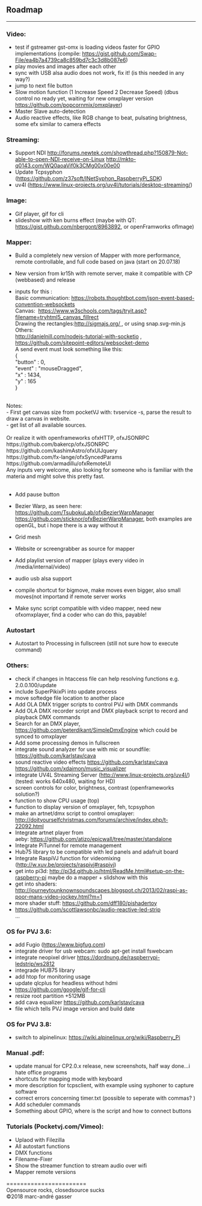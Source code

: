 ## Roadmap
**********

### Video: <br />
- test if gstreamer gst-omx is loading videos faster for GPIO implementations (compile: https://gist.github.com/Swap-File/ea4b7a4739ca8c859bd7c3c3d8b087e6) <br />
- play movies and images after each other <br />
- sync with USB alsa audio does not work, fix it! (is this needed in any way?)<br />
- jump to next file button <br />
- Slow motion function (1 Increase Speed 2 Decrease Speed) (dbus control no ready yet, waiting for new omxplayer version https://github.com/popcornmix/omxplayer)<br />
- Master Slave auto-detection<br />
- Audio reactive effects, like RGB change to beat, pulsating brightness, some efx similar to camera effects<br />

### Streaming: <br />
- Support NDI http://forums.newtek.com/showthread.php?150879-Not-able-to-open-NDI-receive-on-Linux http://mkto-q0143.com/WQ0aoaVif0k3CMg00x00e00 <br />
- Update Tcpsyphon (https://github.com/z37soft/INetSyphon_RaspberryPi_SDK)
- uv4l (https://www.linux-projects.org/uv4l/tutorials/desktop-streaming/)

### Image: <br />
- Gif player, gif for cli<br />
- slideshow with ken burns effect (maybe with QT: https://gist.github.com/nbergont/8963892, or openFramworks ofImage)<br />

### Mapper: <br />
- Build a completely new version of Mapper with more performance, remote controllable, and full code based on java (start on 20.07.18) <br />

- New version from kr15h with remote server, make it compatible with CP (webbased) and release <br />
- inputs for this : <br />
Basic communication: https://robots.thoughtbot.com/json-event-based-convention-websockets <br />
Canvas:  https://www.w3schools.com/tags/tryit.asp?filename=tryhtml5_canvas_fillrect <br />
Drawing the rectangles:http://sigmajs.org/ , or using snap.svg-min.js<br />
Others:<br />
http://danielnill.com/nodejs-tutorial-with-socketio , https://github.com/sitepoint-editors/websocket-demo<br />
 A send event must look something like this: <br />
 { <br />
   "button" : 0, <br />
   "event" : "mouseDragged", <br />
   "x" : 1434, <br />
   "y" : 165 <br />
} <br />
 <br />
Notes:  <br />
- First get canvas size from pocketVJ with: tvservice -s, parse the result to draw a canvas in website. <br />
- get list of all available sources. <br />
<br />
Or realize it with openframeworks ofxHTTP, ofxJSONRPC <br />
https://github.com/bakercp/ofxJSONRPC <br />
https://github.com/kashimAstro/ofxUIJquery<br />
https://github.com/fx-lange/ofxSyncedParams<br />
https://github.com/armadillu/ofxRemoteUI<br />
Any inputs very welcome, also looking for someone who is familiar with the materia and might solve this pretty fast.<br />
<br />

- Add pause button<br />

- Bezier Warp, as seen here: https://github.com/TsubokuLab/ofxBezierWarpManager https://github.com/sticknor/ofxBezierWarpManager, both examples are openGL, but i hope there is a way without it<br />
- Grid mesh <br />
- Website or screengrabber as source for mapper  <br />
- Add playlist version of mapper (plays every video in /media/internal/video) <br />
- audio usb alsa support<br />
- compile shortcut for bigmove, make moves even bigger, also small moves(not importand if remote server works <br />
- Make sync script compatible with video mapper, need new ofxomxplayer, find a coder who can do this, payable! <br />

### Autostart
- Autostart to Processing in fullscreen (still not sure how to execute command) <br />

### Others:<br />
 
- check if changes in htaccess file can help resolving functions e.g. 2.0.0.100/update <br />
- include SuperPikixPi into update process<br />
- move softedge file location to another place<br />
- Add OLA DMX trigger scripts to control PVJ with DMX commands<br />
- Add OLA DMX recorder script and DMX playback script to record and playback DMX commands <br />
- Search for an DMX player, https://github.com/peterdikant/SimpleDmxEngine which could be synced to omxplayer <br />
- Add some processing demos in fullscreen <br />
- integrate sound analyzer for use with mic or soundfile: https://github.com/karlstav/cava<br />
- sound reactive video effects https://github.com/karlstav/cava https://github.com/xdaimon/music_visualizer<br />
- integrate UV4L Streaming Server (http://www.linux-projects.org/uv4l/) (tested: works 640x480, waiting for HD)<br />
- screen controls for color, brightness, contrast (openframeworks solution?) <br />
- function to show CPU usage (top)<br />
- function to display version of omxplayer, feh, tcpsyphon<br />
- make an artnet/dmx script to control omxplayer: http://doityourselfchristmas.com/forums/archive/index.php/t-22092.html <br />
- Integrate artnet player from aeby: https://github.com/atizo/epicwall/tree/master/standalone<br />
- Integrate PiTunnel for remote management <br />
- Hub75 library to be compatible with led panels and adafruit board <br />
- Integrate RaspiVJ function for videomixing (http://w.xuv.be/projects/raspivj#raspivj) <br />
- get into pi3d: http://pi3d.github.io/html/ReadMe.html#setup-on-the-raspberry-pi maybe do a mapper + slidshow with this<br />
- get into shaders: http://journeytounknownsoundscapes.blogspot.ch/2013/02/raspi-as-poor-mans-video-jockey.html?m=1<br />
- more shader stuff: https://github.com/dff180/pishadertoy<br />
- https://github.com/scottlawsonbc/audio-reactive-led-strip<br />
...

### OS for PVJ 3.6: <br />
- add Fugio (https://www.bigfug.com)<br />
- integrate driver for usb webcam: sudo apt-get install fswebcam<br />
- integrate neopixel driver https://dordnung.de/raspberrypi-ledstrip/ws2812<br />
- integrade HUB75 library <br />
- add htop for monitoring usage <br />
- update qlcplus for headless without hdmi  <br />
- https://github.com/google/gif-for-cli  <br />
- resize root partition +512MB <br />
- add cava equalizer https://github.com/karlstav/cava<br />
- file which tells PVJ image version and build date <br />


### OS for PVJ 3.8: <br />
- switch to alpinelinux: https://wiki.alpinelinux.org/wiki/Raspberry_Pi<br />

### Manual .pdf: <br />

- update manual for CP2.0.x release, new screenshots, half way done...i hate office programs <br />
- shortcuts for mapping mode with keyboard <br />
- more description for tcpsclient, with example using syphoner to capture software <br />
- correct errors concerning timer.txt (possible to seperate with commas? ) <br />
- Add scheduler commands <br />
- Something about GPIO, where is the script and how to connect buttons <br />

### Tutorials (Pocketvj.com/Vimeo): <br />

- Uplaod with Filezilla<br />
- All autostart functions <br />
- DMX functions<br />
- Filename-Fixer<br />
- Show the streamer function to stream audio over wifi<br /> 
- Mapper remote versions<br />

=======================<br />
Opensource rocks, closedsource sucks<br />
©2018 marc-andré gasser

